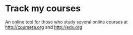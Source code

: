 Track my courses
===========

An online tool for those who study several online courses at http://coursera.org and http://edx.org 
